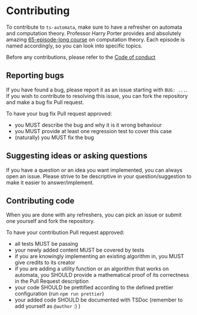 # Contributing

To contribute to `ts-automata`, make sure to have a refresher on automata and computation theory. Professor Harry Porter
provides and absolutely amazing
[65-episode-long course](https://www.youtube.com/watch?v=TOsMcgIK95k&list=PLbtzT1TYeoMjNOGEiaRmm_vMIwUAidnQz) on
computation theory. Each episode is named accordingly, so you can look into specific topics.

Before any contributions, please refer to the [Code of conduct](./CODE_OF_CONDUCT.md)

## Reporting bugs

If you have found a bug, please report it as an issue starting with `BUG: ...`. If you wish to contribute to resolving
this issue, you can fork the repository and make a bug fix Pull request.

To have your bug fix Pull request approved:

- you MUST describe the bug and why it is it wrong behaviour
- you MUST provide at least one regression test to cover this case
- (naturally) you MUST fix the bug

## Suggesting ideas or asking questions

If you have a question or an idea you want implemented, you can always open an issue. Please strive to be descriptive in
your question/suggestion to make it easier to answer/implement.

## Contributing code

When you are done with any refreshers, you can pick an issue or submit one yourself and fork the repository.

To have your contribution Pull request approved:

- all tests MUST be passing
- your newly added content MUST be covered by tests
- if you are knowingly implementing an existing algorithm in, you MUST give credits to its creator
- if you are adding a utility function or an algorithm that works on automata, you SHOULD provide a mathematical proof
  of its correctness in the Pull Request description
- your code SHOULD be prettified according to the defined prettier configuration (run `npm run prettier`)
- your added code SHOULD be documented with TSDoc (remember to add yourself as `@author` :) )
